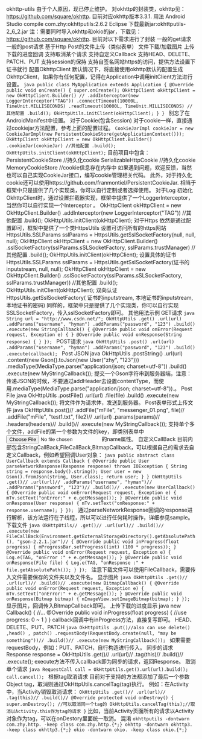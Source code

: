 okhttp-utils 由于个人原因，现已停止维护。 对okhttp的封装类，okhttp见：https://github.com/square/okhttp. 目前对应okhttp版本3.3.1. 用法 Android Studio compile com.zhy:okhttputils:2.6.2 Eclipse 下载最新jar:okhttputils-2_6_2.jar 注：需要同时导入okhttp和okio的jar，下载见：https://github.com/square/okhttp. 目前对以下需求进行了封装 一般的get请求 一般的post请求 基于Http Post的文件上传（类似表单） 文件下载/加载图片 上传下载的进度回调 支持取消某个请求 支持自定义Callback 支持HEAD、DELETE、PATCH、PUT 支持session的保持 支持自签名网站https的访问，提供方法设置下证书就行 配置OkhttpClient 默认情况下，将直接使用okhttp默认的配置生成OkhttpClient，如果你有任何配置，记得在Application中调用initClient方法进行设置。 ```java public class MyApplication extends Application { @Override public void onCreate() { super.onCreate(); OkHttpClient okHttpClient = new OkHttpClient.Builder() // .addInterceptor(new LoggerInterceptor("TAG")) .connectTimeout(10000L, TimeUnit.MILLISECONDS) .readTimeout(10000L, TimeUnit.MILLISECONDS) //其他配置 .build(); OkHttpUtils.initClient(okHttpClient); } } ``` 别忘了在AndroidManifest中设置。 对于Cookie(包含Session) 对于cookie一样，直接通过cookiejar方法配置，参考上面的配置过程。 ``` CookieJarImpl cookieJar = new CookieJarImpl(new PersistentCookieStore(getApplicationContext())); OkHttpClient okHttpClient = new OkHttpClient.Builder() .cookieJar(cookieJar) //其他配置 .build(); OkHttpUtils.initClient(okHttpClient); ``` 目前项目中包含： PersistentCookieStore //持久化cookie SerializableHttpCookie //持久化cookie MemoryCookieStore //cookie信息存在内存中 如果遇到问题，欢迎反馈，当然也可以自己实现CookieJar接口，编写cookie管理相关代码。 此外，对于持久化cookie还可以使用https://github.com/franmontiel/PersistentCookieJar. 相当于框架中只是提供了几个实现类，你可以自行定制或者选择使用。 对于Log 初始化OkhttpClient时，通过设置拦截器实现，框架中提供了一个LoggerInterceptor，当然你可以自行实现一个Interceptor 。 OkHttpClient okHttpClient = new OkHttpClient.Builder() .addInterceptor(new LoggerInterceptor("TAG")) //其他配置 .build(); OkHttpUtils.initClient(okHttpClient); 对于Https 依然是通过配置即可，框架中提供了一个类HttpsUtils 设置可访问所有的https网站 HttpsUtils.SSLParams sslParams = HttpsUtils.getSslSocketFactory(null, null, null); OkHttpClient okHttpClient = new OkHttpClient.Builder() .sslSocketFactory(sslParams.sSLSocketFactory, sslParams.trustManager) //其他配置 .build(); OkHttpUtils.initClient(okHttpClient); 设置具体的证书 HttpsUtils.SSLParams sslParams = HttpsUtils.getSslSocketFactory(证书的inputstream, null, null); OkHttpClient okHttpClient = new OkHttpClient.Builder() .sslSocketFactory(sslParams.sSLSocketFactory, sslParams.trustManager)) //其他配置 .build(); OkHttpUtils.initClient(okHttpClient); 双向认证 HttpsUtils.getSslSocketFactory( 证书的inputstream, 本地证书的inputstream, 本地证书的密码) 同样的，框架中只是提供了几个实现类，你可以自行实现SSLSocketFactory，传入sslSocketFactory即可。 其他用法示例 GET请求 ```java String url = "http://www.csdn.net/"; OkHttpUtils .get() .url(url) .addParams("username", "hyman") .addParams("password", "123") .build() .execute(new StringCallback() { @Override public void onError(Request request, Exception e) { } @Override public void onResponse(String response) { } }); ``` POST请求 ```java OkHttpUtils .post() .url(url) .addParams("username", "hyman") .addParams("password", "123") .build() .execute(callback); ``` Post JSON java OkHttpUtils .postString() .url(url) .content(new Gson().toJson(new User("zhy", "123"))) .mediaType(MediaType.parse("application/json; charset=utf-8")) .build() .execute(new MyStringCallback()); 提交一个Gson字符串到服务器端，注意：传递JSON的时候，不要通过addHeader去设置contentType，而使用.mediaType(MediaType.parse("application/json; charset=utf-8")).。 Post File java OkHttpUtils .postFile() .url(url) .file(file) .build() .execute(new MyStringCallback()); 将文件作为请求体，发送到服务器。 Post表单形式上传文件 java OkHttpUtils.post()// .addFile("mFile", "messenger_01.png", file)// .addFile("mFile", "test1.txt", file2)// .url(url) .params(params)// .headers(headers)// .build()// .execute(new MyStringCallback()); 支持单个多个文件，addFile的第一个参数为文件的key，即类别表单中<input type="file" name="mFile"/>的name属性。 自定义CallBack 目前内部包含StringCallBack,FileCallBack,BitmapCallback，可以根据自己的需求去自定义Callback，例如希望回调User对象： ```java public abstract class UserCallback extends Callback { @Override public User parseNetworkResponse(Response response) throws IOException { String string = response.body().string(); User user = new Gson().fromJson(string, User.class); return user; } } OkHttpUtils .get()// .url(url)// .addParams("username", "hyman")// .addParams("password", "123")// .build()// .execute(new UserCallback() { @Override public void onError(Request request, Exception e) { mTv.setText("onError:" + e.getMessage()); } @Override public void onResponse(User response) { mTv.setText("onResponse:" + response.username); } }); ``` 通过parseNetworkResponse回调的response进行解析，该方法运行在子线程，所以可以进行任何耗时操作，详细参见sample。 下载文件 ```java OkHttpUtils// .get()// .url(url)// .build()// .execute(new FileCallBack(Environment.getExternalStorageDirectory().getAbsolutePath(), "gson-2.2.1.jar")// { @Override public void inProgress(float progress) { mProgressBar.setProgress((int) (100 * progress)); } @Override public void onError(Request request, Exception e) { Log.e(TAG, "onError :" + e.getMessage()); } @Override public void onResponse(File file) { Log.e(TAG, "onResponse :" + file.getAbsolutePath()); } }); ``` 注意下载文件可以使用FileCallback，需要传入文件需要保存的文件夹以及文件名。 显示图片 ```java OkHttpUtils .get()// .url(url)// .build()// .execute(new BitmapCallback() { @Override public void onError(Request request, Exception e) { mTv.setText("onError:" + e.getMessage()); } @Override public void onResponse(Bitmap bitmap) { mImageView.setImageBitmap(bitmap); } }); ``` 显示图片，回调传入BitmapCallback即可。 上传下载的进度显示 java new Callback<T>() { //... @Override public void inProgress(float progress) { //use progress: 0 ~ 1 } } callback回调中有inProgress方法，直接复写即可。 HEAD、DELETE、PUT、PATCH ```java OkHttpUtils .put()//also can use delete() ,head() , patch() .requestBody(RequestBody.create(null, "may be something"))// .build()// .execute(new MyStringCallback()); ``` 如果需要requestBody，例如：PUT、PATCH，自行构造进行传入。 同步的请求 Response response = OkHttpUtils .get()// .url(url)// .tag(this)// .build()// .execute(); execute方法不传入callback即为同步的请求，返回Response。 取消单个请求 ```java RequestCall call = OkHttpUtils.get().url(url).build(); call.cancel(); ``` 根据tag取消请求 目前对于支持的方法都添加了最后一个参数Object tag，取消则通过OkHttpUtils.cancelTag(tag)执行。 例如：在Activity中，当Activity销毁取消请求： ``` OkHttpUtils .get()// .url(url)// .tag(this)// .build()// @Override protected void onDestroy() { super.onDestroy(); //可以取消同一个tag的 OkHttpUtils.cancelTag(this);//取消以Activity.this作为tag的请求 } ``` 比如，当前Activity页面所有的请求以Activity对象作为tag，可以在onDestory里面统一取消。 混淆 ``` okhttputils -dontwarn com.zhy.http. -keep class com.zhy.http.{*;} okhttp -dontwarn okhttp3. -keep class okhttp3.{*;} okio -dontwarn okio. -keep class okio.{*;} ```
